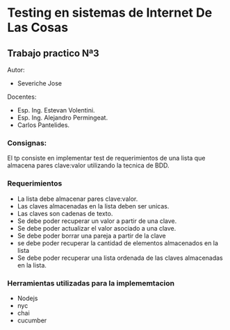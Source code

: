 # Testing en sistemas de Internet De Las Cosas

## Trabajo practico Nª3 

Autor:

* Severiche Jose

Docentes:

* Esp. Ing. Estevan Volentini.
* Esp. Ing. Alejandro Permingeat.
* Carlos Pantelides.  

### Consignas:
El tp consiste en implementar test de requerimientos de una lista que almacena pares clave:valor 
utilizando la tecnica de BDD.

### Requerimientos
* La lista debe almacenar pares clave:valor.  
* Las claves almacenadas en la lista deben ser unicas.  
* Las claves son cadenas de texto.  
* Se debe poder recuperar un valor a partir de una clave. 
* Se debe poder actualizar el valor asociado a una clave. 
* Se debe poder borrar una pareja a partir de la clave
* se debe poder recuperar la cantidad de elementos almacenados en la lista
* Se debe poder recuperar una lista ordenada de las claves almacenadas en la lista.

### Herramientas utilizadas para la implememtacion
* Nodejs 
* nyc
* chai
* cucumber

